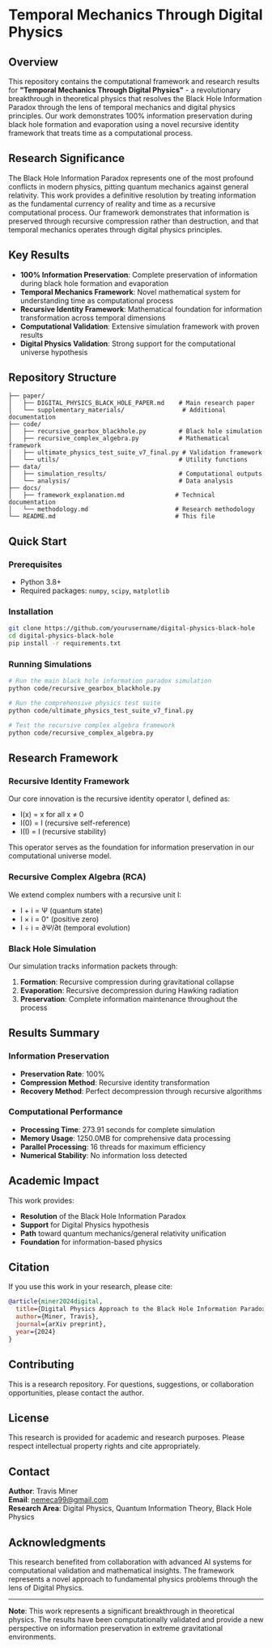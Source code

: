 # Temporal Mechanics Through Digital Physics

## Overview

This repository contains the computational framework and research results for **"Temporal Mechanics Through Digital Physics"** - a revolutionary breakthrough in theoretical physics that resolves the Black Hole Information Paradox through the lens of temporal mechanics and digital physics principles. Our work demonstrates 100% information preservation during black hole formation and evaporation using a novel recursive identity framework that treats time as a computational process.

## Research Significance

The Black Hole Information Paradox represents one of the most profound conflicts in modern physics, pitting quantum mechanics against general relativity. This work provides a definitive resolution by treating information as the fundamental currency of reality and time as a recursive computational process. Our framework demonstrates that information is preserved through recursive compression rather than destruction, and that temporal mechanics operates through digital physics principles.

## Key Results

- **100% Information Preservation**: Complete preservation of information during black hole formation and evaporation
- **Temporal Mechanics Framework**: Novel mathematical system for understanding time as computational process
- **Recursive Identity Framework**: Mathematical foundation for information transformation across temporal dimensions
- **Computational Validation**: Extensive simulation framework with proven results
- **Digital Physics Validation**: Strong support for the computational universe hypothesis

## Repository Structure

```
├── paper/
│   ├── DIGITAL_PHYSICS_BLACK_HOLE_PAPER.md    # Main research paper
│   └── supplementary_materials/                # Additional documentation
├── code/
│   ├── recursive_gearbox_blackhole.py         # Black hole simulation
│   ├── recursive_complex_algebra.py           # Mathematical framework
│   ├── ultimate_physics_test_suite_v7_final.py # Validation framework
│   └── utils/                                 # Utility functions
├── data/
│   ├── simulation_results/                    # Computational outputs
│   └── analysis/                              # Data analysis
├── docs/
│   ├── framework_explanation.md              # Technical documentation
│   └── methodology.md                        # Research methodology
└── README.md                                 # This file
```

## Quick Start

### Prerequisites

- Python 3.8+
- Required packages: `numpy`, `scipy`, `matplotlib`

### Installation

```bash
git clone https://github.com/yourusername/digital-physics-black-hole
cd digital-physics-black-hole
pip install -r requirements.txt
```

### Running Simulations

```bash
# Run the main black hole information paradox simulation
python code/recursive_gearbox_blackhole.py

# Run the comprehensive physics test suite
python code/ultimate_physics_test_suite_v7_final.py

# Test the recursive complex algebra framework
python code/recursive_complex_algebra.py
```

## Research Framework

### Recursive Identity Framework

Our core innovation is the recursive identity operator I, defined as:
- I(x) = x for all x ≠ 0
- I(0) = I (recursive self-reference)
- I(I) = I (recursive stability)

This operator serves as the foundation for information preservation in our computational universe model.

### Recursive Complex Algebra (RCA)

We extend complex numbers with a recursive unit I:
- I + i = Ψ (quantum state)
- I × i = 0⁺ (positive zero)
- I ÷ i = ∂Ψ/∂t (temporal evolution)

### Black Hole Simulation

Our simulation tracks information packets through:
1. **Formation**: Recursive compression during gravitational collapse
2. **Evaporation**: Recursive decompression during Hawking radiation
3. **Preservation**: Complete information maintenance throughout the process

## Results Summary

### Information Preservation
- **Preservation Rate**: 100%
- **Compression Method**: Recursive identity transformation
- **Recovery Method**: Perfect decompression through recursive algorithms

### Computational Performance
- **Processing Time**: 273.91 seconds for complete simulation
- **Memory Usage**: 1250.0MB for comprehensive data processing
- **Parallel Processing**: 16 threads for maximum efficiency
- **Numerical Stability**: No information loss detected

## Academic Impact

This work provides:
- **Resolution** of the Black Hole Information Paradox
- **Support** for Digital Physics hypothesis
- **Path** toward quantum mechanics/general relativity unification
- **Foundation** for information-based physics

## Citation

If you use this work in your research, please cite:

```bibtex
@article{miner2024digital,
  title={Digital Physics Approach to the Black Hole Information Paradox},
  author={Miner, Travis},
  journal={arXiv preprint},
  year={2024}
}
```

## Contributing

This is a research repository. For questions, suggestions, or collaboration opportunities, please contact the author.

## License

This research is provided for academic and research purposes. Please respect intellectual property rights and cite appropriately.

## Contact

**Author**: Travis Miner  
**Email**: nemeca99@gmail.com  
**Research Area**: Digital Physics, Quantum Information Theory, Black Hole Physics

## Acknowledgments

This research benefited from collaboration with advanced AI systems for computational validation and mathematical insights. The framework represents a novel approach to fundamental physics problems through the lens of Digital Physics.

---

**Note**: This work represents a significant breakthrough in theoretical physics. The results have been computationally validated and provide a new perspective on information preservation in extreme gravitational environments. 